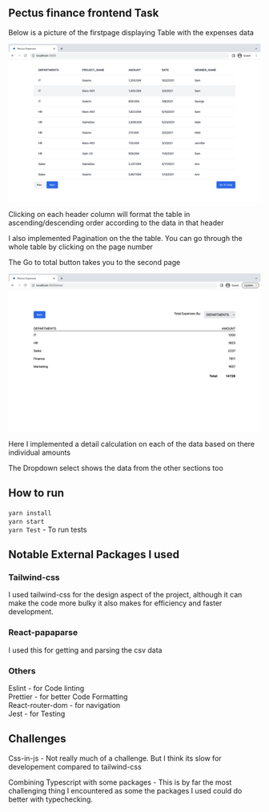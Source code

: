 ## Pectus finance frontend Task

Below is a picture of the firstpage displaying Table with the expenses data

![image info](./public/homepage.png)

Clicking on each header column will format the table in ascending/descending order according to the data in that header

I also implemented Pagination on the the table. You can go through the whole table by clicking on the page number

The Go to total button takes you to the second page 

![image info](./public/Totalpage.png)

Here I implemented a detail calculation on each of the data based on there individual amounts

The Dropdown select shows the data from the other sections too

## How to run
`yarn install`  
`yarn start`  
`yarn Test` - To run tests  


## Notable External Packages I used 


### Tailwind-css

I used tailwind-css for the design aspect of the project, although it can make the code more bulky
it also makes for efficiency and faster development.

### React-papaparse

I used this for getting and parsing the csv data

### Others

Eslint - for Code linting  
Prettier -  for better Code Formatting  
React-router-dom - for navigation  
Jest - for Testing  


## Challenges

Css-in-js - Not really much of a challenge. But I think its slow for developement compared to tailwind-css

Combining Typescript with some packages - This is by far the most challenging thing I encountered as some the packages I used could do better with typechecking.




